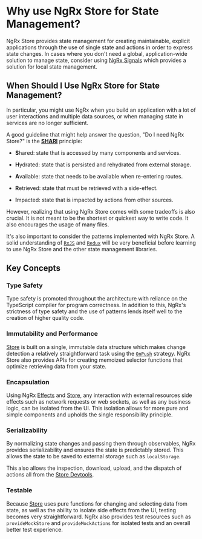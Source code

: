 # Why use NgRx Store for State Management?

NgRx Store provides state management for creating maintainable, explicit applications through the use of single state and actions in order to express state changes. In cases where you don't need a global, application-wide solution to manage state, consider using [NgRx Signals](guide/signals) which provides a solution for local state management.

## When Should I Use NgRx Store for State Management?

In particular, you might use NgRx when you build an application with a lot of user interactions and multiple data sources, or when managing state in services are no longer sufficient.

A good guideline that might help answer the question, "Do I need NgRx Store?" is the
<a href="https://youtu.be/omnwu_etHTY" target="_blank">**SHARI**</a> principle:

- **S**hared: state that is accessed by many components and services.

- **H**ydrated: state that is persisted and rehydrated from external storage.

- **A**vailable: state that needs to be available when re-entering routes.

- **R**etrieved: state that must be retrieved with a side-effect.

- **I**mpacted: state that is impacted by actions from other sources.

However, realizing that using NgRx Store comes with some tradeoffs is also crucial. It is not meant to be the shortest or quickest way to write code. It also encourages the usage of many files.

It's also important to consider the patterns implemented with NgRx Store. A solid understanding of [`RxJS`](https://rxjs.dev) and [`Redux`](https://redux.js.org/) will be very beneficial before learning to use NgRx Store and the other state management libraries.

## Key Concepts

### Type Safety

Type safety is promoted throughout the architecture with reliance on the TypeScript compiler for program correctness. In addition to this, NgRx's strictness of type safety and the use of patterns lends itself well to the creation of higher quality code.

### Immutability and Performance

[Store](guide/store) is built on a single, immutable data structure which makes change detection a relatively straightforward task using the [`OnPush`](https://angular.dev/api/core/ChangeDetectionStrategy#OnPush) strategy. NgRx Store also provides APIs for creating memoized selector functions that optimize retrieving data from your state.

### Encapsulation

Using NgRx [Effects](guide/effects) and [Store](guide/store), any interaction with external resources side effects such as network requests or web sockets, as well as any business logic, can be isolated from the UI. This isolation allows for more pure and simple components and upholds the single responsibility principle.

### Serializability

By normalizing state changes and passing them through observables, NgRx provides serializability and ensures the state is predictably stored. This allows the state to be saved to external storage such as `localStorage`.

This also allows the inspection, download, upload, and the dispatch of actions all from the [Store Devtools](guide/store-devtools).

### Testable

Because [Store](guide/store) uses pure functions for changing and selecting data from state, as well as the ability to isolate side effects from the UI, testing becomes very straightforward.
NgRx also provides test resources such as `provideMockStore` and `provideMockActions` for isolated tests and an overall better test experience.
